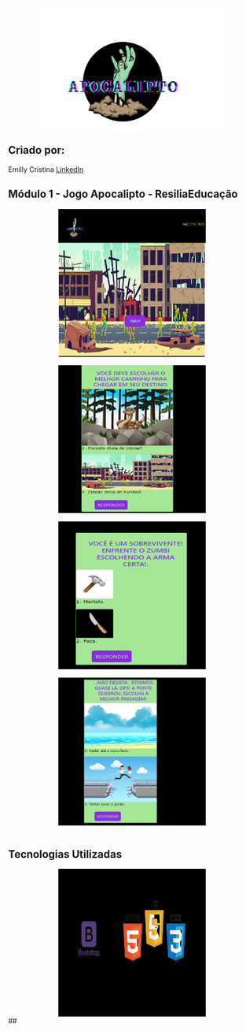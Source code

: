 <div align="center"><img align="center" alt="Apocalipto" src= "/imagens/zumbi.png" height= "250px"></div>


## Criado por:

Emilly Cristina <a href = "https://www.linkedin.com/in/emilly-finco/" target="_blank">LinkedIn</a>

## Módulo 1 - Jogo Apocalipto - ResiliaEducação

<div align="center"><img align="center" alt="Jogo" src= "/imagens/paginainicial.png" height= "300px" width="300px"></div></br>
<div align="center"><img align="center" alt="Jogo" src= "/imagens/fase1.png" height= "300px" width="300px"></div></br>
<div align="center"><img align="center" alt="Jogo" src= "/imagens/fase2.png" height= "300px" width="300px" ></div></br>
<div align="center"><img align="center" alt="Jogo" src= "/imagens/fase3.png" height= "300px" width="300px"></div></br>


## Tecnologias Utilizadas


<div align="center"><img align="center" alt="tecnologias" src= "/imagens/tecnologias.png" height= "300px" width="300px"></div>
##
